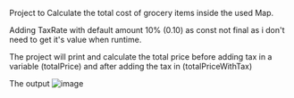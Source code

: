 Project to Calculate the total cost of grocery items inside the used Map.

Adding TaxRate with default amount 10% (0.10) as const not final as i don't need to get it's value when runtime.

The project will print and calculate the total price before adding tax in a variable (totalPrice) and after adding the tax in (totalPriceWithTax)

The output
![image](https://github.com/user-attachments/assets/4ac26d8a-a3ae-4257-87d0-cd670c2482d8)
